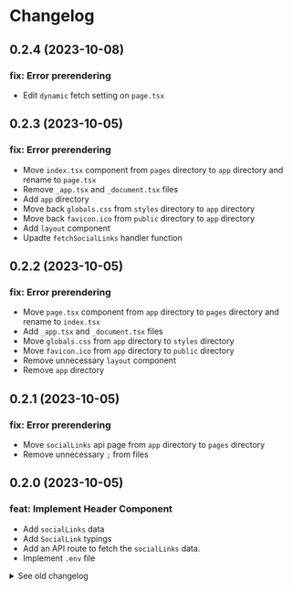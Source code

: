 # Changelog

## 0.2.4 (2023-10-08)

### fix: Error prerendering

- Edit `dynamic` fetch setting on `page.tsx`

## 0.2.3 (2023-10-05)

### fix: Error prerendering

- Move `index.tsx` component from `pages` directory to `app` directory and rename to `page.tsx`
- Remove `_app.tsx` and `_document.tsx` files
- Add `app` directory
- Move back `globals.css` from `styles` directory to `app` directory
- Move back `favicon.ico` from `public` directory to `app` directory
- Add `layout` component
- Upadte `fetchSocialLinks` handler function

## 0.2.2 (2023-10-05)

### fix: Error prerendering

- Move `page.tsx` component from `app` directory to `pages` directory and rename to `index.tsx`
- Add `_app.tsx` and `_document.tsx` files
- Move `globals.css` from `app` directory to `styles` directory
- Move `favicon.ico` from `app` directory to `public` directory
- Remove unnecessary `layout` component
- Remove `app` directory

## 0.2.1 (2023-10-05)

### fix: Error prerendering

- Move `socialLinks` api page from `app` directory to `pages` directory
- Remove unnecessary `;` from files

## 0.2.0 (2023-10-05)

### feat: Implement Header Component

- Add `socialLinks` data
- Add `SocialLink` typings
- Add an API route to fetch the `socialLinks` data.
- Implement `.env` file

<details>
  <summary>See old changelog</summary>

  ## 0.1.0 (2023-09-01)

  ### feat: Init project

  - Implement NEXT.js
<details>